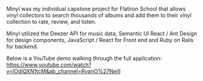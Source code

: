 Minyl was my individual capstone project for Flatiron School that allows vinyl collectors to search thousands of albums and add them to their vinyl collection to rate, review, and listen.

Minyl utilized the Deezer API for music data, Semantic UI React / Ant Design for design components, JavaScript / React for Front end and Ruby on Rails for backend.

Below is a YouTube demo walking through the full application:
https://www.youtube.com/watch?v=lOdiQXN1tcM&ab_channel=RyanO%27Neill
